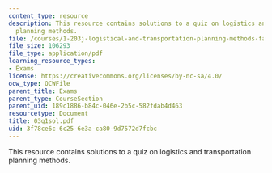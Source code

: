 ```yaml
---
content_type: resource
description: This resource contains solutions to a quiz on logistics and transportation
  planning methods.
file: /courses/1-203j-logistical-and-transportation-planning-methods-fall-2006/3f78ce6c6c256e3aca809d7572d7fcbc_03q1sol.pdf
file_size: 106293
file_type: application/pdf
learning_resource_types:
- Exams
license: https://creativecommons.org/licenses/by-nc-sa/4.0/
ocw_type: OCWFile
parent_title: Exams
parent_type: CourseSection
parent_uid: 189c1886-b84c-046e-2b5c-582fdab4d463
resourcetype: Document
title: 03q1sol.pdf
uid: 3f78ce6c-6c25-6e3a-ca80-9d7572d7fcbc
---
```

This resource contains solutions to a quiz on logistics and transportation planning methods.